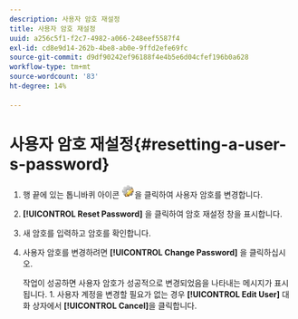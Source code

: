 ```yaml
---
description: 사용자 암호 재설정
title: 사용자 암호 재설정
uuid: a256c5f1-f2c7-4982-a066-248eef5587f4
exl-id: cd8e9d14-262b-4be8-ab0e-9ffd2efe69fc
source-git-commit: d9df90242ef96188f4e4b5e6d04cfef196b0a628
workflow-type: tm+mt
source-wordcount: '83'
ht-degree: 14%

---
```


# 사용자 암호 재설정{#resetting-a-user-s-password}

1. 행 끝에 있는 톱니바퀴 아이콘 ![](assets/edit_icon.png)을 클릭하여 사용자 암호를 변경합니다.
1. **[!UICONTROL Reset Password]** 을 클릭하여 암호 재설정 창을 표시합니다.
1. 새 암호를 입력하고 암호를 확인합니다.
1. 사용자 암호를 변경하려면 **[!UICONTROL Change Password]** 을 클릭하십시오.

   작업이 성공하면 사용자 암호가 성공적으로 변경되었음을 나타내는 메시지가 표시됩니다. 1. 사용자 계정을 변경할 필요가 없는 경우 **[!UICONTROL Edit User]** 대화 상자에서 **[!UICONTROL Cancel]**&#x200B;을 클릭합니다.
